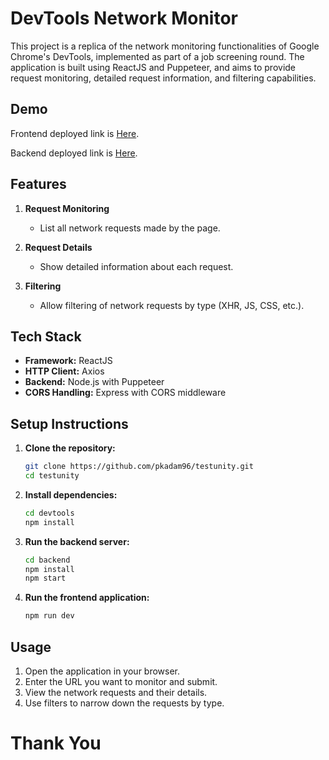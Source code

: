 # DevTools Network Monitor

This project is a replica of the network monitoring functionalities of Google Chrome's DevTools, implemented as part of a job screening round. The application is built using ReactJS and Puppeteer, and aims to provide request monitoring, detailed request information, and filtering capabilities.

## Demo

Frontend deployed link is [Here](https://devtools-beta.vercel.app/).

Backend deployed link is [Here](https://testunity-4.onrender.com/).

## Features

1. **Request Monitoring**
   - List all network requests made by the page.

2. **Request Details**
   - Show detailed information about each request.

3. **Filtering**
   - Allow filtering of network requests by type (XHR, JS, CSS, etc.).

## Tech Stack

- **Framework:** ReactJS
- **HTTP Client:** Axios
- **Backend:** Node.js with Puppeteer
- **CORS Handling:** Express with CORS middleware

## Setup Instructions

1. **Clone the repository:**

    ```bash
    git clone https://github.com/pkadam96/testunity.git
    cd testunity
    ```

2. **Install dependencies:**

    ```bash
    cd devtools
    npm install
    ```

3. **Run the backend server:**

    ```bash
   cd backend
   npm install
   npm start
    ```

4. **Run the frontend application:**

    ```bash
    npm run dev
    ```

## Usage

1. Open the application in your browser.
2. Enter the URL you want to monitor and submit.
3. View the network requests and their details.
4. Use filters to narrow down the requests by type.

# Thank You
